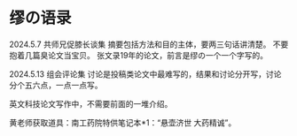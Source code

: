 # 缪の语录

2024.5.7 共师兄促膝长谈集 
摘要包括方法和目的主体，要两三句话讲清楚。
不要抱着几篇臭论文当宝贝。
张文录19年的论文，前言是缪の一个一个字写的。


2024.5.13 组会评论集
讨论是投稿类论文中最难写的，结果和讨论分开写，讨论分个五六点，一点一点写。
 
英文科技论文写作中，不需要前面的一堆介绍。 
 
黄老师获取道具：南工药院特供笔记本*1：“悬壶济世 大药精诚”。 

